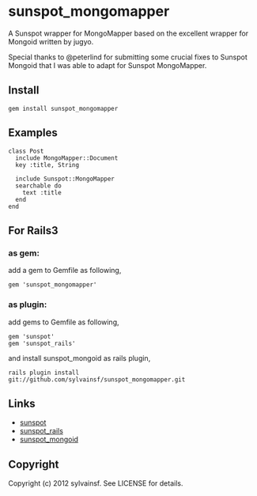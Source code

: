 sunspot_mongomapper
====

A Sunspot wrapper for MongoMapper based on the excellent wrapper for Mongoid written by jugyo.

Special thanks to @peterlind for submitting some crucial fixes to Sunspot Mongoid that I was able to adapt for Sunspot MongoMapper.

Install
----

    gem install sunspot_mongomapper

Examples
----

    class Post
      include MongoMapper::Document
      key :title, String

      include Sunspot::MongoMapper
      searchable do
        text :title
      end
    end

For Rails3
----

### as gem:

add a gem to Gemfile as following,

    gem 'sunspot_mongomapper'

### as plugin:

add gems to Gemfile as following,

    gem 'sunspot'
    gem 'sunspot_rails'

and install sunspot_mongoid as rails plugin,

    rails plugin install git://github.com/sylvainsf/sunspot_mongomapper.git

Links
----

* [sunspot](http://github.com/outoftime/sunspot)
* [sunspot_rails](http://github.com/outoftime/sunspot/tree/master/sunspot_rails/)
* [sunspot_mongoid](http://github.com/jugyo/sunspot_mongoid/)

Copyright
----

Copyright (c) 2012 sylvainsf. See LICENSE for details.
